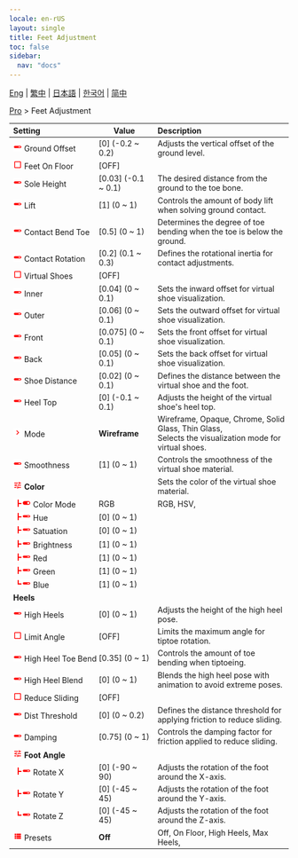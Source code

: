 ```yaml
---
locale: en-rUS
layout: single
title: Feet Adjustment
toc: false
sidebar:
  nav: "docs"
---
```

[Eng](/dancexr/menu/2025.4/actor/feet_adjustment) | [繁中](/tw/dancexr/menu/2025.4/actor/feet_adjustment) | [日本語](/jp/dancexr/menu/2025.4/actor/feet_adjustment) | [한국어](/kr/dancexr/menu/2025.4/actor/feet_adjustment) | [简中](/zh/dancexr/menu/2025.4/actor/feet_adjustment)

[Pro](../menu#Pro) > Feet Adjustment



| Setting | Value | Description |
| :--- | --- | :--- |
|<nobr><img src="/images/icon/ic_slider.png" alt="slider icon"/> Ground Offset</nobr>| [0] (-0.2 ~ 0.2) | Adjusts the vertical offset of the ground level.
|<nobr><img src="/images/icon/ic_check_off.png" alt="check off icon"/> Feet On Floor</nobr>| [OFF] | 
|<nobr><img src="/images/icon/ic_slider.png" alt="slider icon"/> Sole Height</nobr>| [0.03] (-0.1 ~ 0.1) | The desired distance from the ground to the toe bone.
|<nobr><img src="/images/icon/ic_slider.png" alt="slider icon"/> Lift</nobr>| [1] (0 ~ 1) | Controls the amount of body lift when solving ground contact.
|<nobr><img src="/images/icon/ic_slider.png" alt="slider icon"/> Contact Bend Toe</nobr>| [0.5] (0 ~ 1) | Determines the degree of toe bending when the toe is below the ground.
|<nobr><img src="/images/icon/ic_slider.png" alt="slider icon"/> Contact Rotation</nobr>| [0.2] (0.1 ~ 0.3) | Defines the rotational inertia for contact adjustments.
|<nobr><img src="/images/icon/ic_check_off.png" alt="check off icon"/> Virtual Shoes</nobr>| [OFF] | 
|<nobr><img src="/images/icon/ic_slider.png" alt="slider icon"/> Inner</nobr>| [0.04] (0 ~ 0.1) | Sets the inward offset for virtual shoe visualization.
|<nobr><img src="/images/icon/ic_slider.png" alt="slider icon"/> Outer</nobr>| [0.06] (0 ~ 0.1) | Sets the outward offset for virtual shoe visualization.
|<nobr><img src="/images/icon/ic_slider.png" alt="slider icon"/> Front</nobr>| [0.075] (0 ~ 0.1) | Sets the front offset for virtual shoe visualization.
|<nobr><img src="/images/icon/ic_slider.png" alt="slider icon"/> Back</nobr>| [0.05] (0 ~ 0.1) | Sets the back offset for virtual shoe visualization.
|<nobr><img src="/images/icon/ic_slider.png" alt="slider icon"/> Shoe Distance</nobr>| [0.02] (0 ~ 0.1) | Defines the distance between the virtual shoe and the foot.
|<nobr><img src="/images/icon/ic_slider.png" alt="slider icon"/> Heel Top</nobr>| [0] (-0.1 ~ 0.1) | Adjusts the height of the virtual shoe's heel top.
|<nobr><img src="/images/icon/ic_chevron.png" alt="chevron icon"/> Mode</nobr>| **Wireframe** | Wireframe, Opaque, Chrome, Solid Glass, Thin Glass, <br/>Selects the visualization mode for virtual shoes. |
|<nobr><img src="/images/icon/ic_slider.png" alt="slider icon"/> Smoothness</nobr>| [1] (0 ~ 1) | Controls the smoothness of the virtual shoe material.
|<nobr><img src="/images/icon/ic_tune.png" alt="tune icon"/> <b>Color</b></nobr>| | Sets the color of the virtual shoe material.
|<nobr><img src="/images/icon/ic_line_t.png"/><img src="/images/icon/ic_toggle_on.png" alt="toggle on icon"/> Color Mode</nobr>| RGB | RGB, HSV, 
|<nobr><img src="/images/icon/ic_line_t.png"/><img src="/images/icon/ic_slider.png" alt="slider icon"/> Hue</nobr>| [0] (0 ~ 1) | 
|<nobr><img src="/images/icon/ic_line_t.png"/><img src="/images/icon/ic_slider.png" alt="slider icon"/> Satuation</nobr>| [0] (0 ~ 1) | 
|<nobr><img src="/images/icon/ic_line_t.png"/><img src="/images/icon/ic_slider.png" alt="slider icon"/> Brightness</nobr>| [1] (0 ~ 1) | 
|<nobr><img src="/images/icon/ic_line_t.png"/><img src="/images/icon/ic_slider.png" alt="slider icon"/> Red</nobr>| [1] (0 ~ 1) | 
|<nobr><img src="/images/icon/ic_line_t.png"/><img src="/images/icon/ic_slider.png" alt="slider icon"/> Green</nobr>| [1] (0 ~ 1) | 
|<nobr><img src="/images/icon/ic_line_l.png"/><img src="/images/icon/ic_slider.png" alt="slider icon"/> Blue</nobr>| [1] (0 ~ 1) | 
|<nobr> <b>Heels</b></nobr>|| 
|<nobr><img src="/images/icon/ic_slider.png" alt="slider icon"/> High Heels</nobr>| [0] (0 ~ 1) | Adjusts the height of the high heel pose.
|<nobr><img src="/images/icon/ic_check_off.png" alt="check off icon"/> Limit Angle</nobr>| [OFF] | Limits the maximum angle for tiptoe rotation.
|<nobr><img src="/images/icon/ic_slider.png" alt="slider icon"/> High Heel Toe Bend</nobr>| [0.35] (0 ~ 1) | Controls the amount of toe bending when tiptoeing.
|<nobr><img src="/images/icon/ic_slider.png" alt="slider icon"/> High Heel Blend</nobr>| [0] (0 ~ 1) | Blends the high heel pose with animation to avoid extreme poses.
|<nobr><img src="/images/icon/ic_check_off.png" alt="check off icon"/> Reduce Sliding</nobr>| [OFF] | 
|<nobr><img src="/images/icon/ic_slider.png" alt="slider icon"/> Dist Threshold</nobr>| [0] (0 ~ 0.2) | Defines the distance threshold for applying friction to reduce sliding.
|<nobr><img src="/images/icon/ic_slider.png" alt="slider icon"/> Damping</nobr>| [0.75] (0 ~ 1) | Controls the damping factor for friction applied to reduce sliding.
|<nobr><img src="/images/icon/ic_tune.png" alt="tune icon"/> <b>Foot Angle</b></nobr>| | 
|<nobr><img src="/images/icon/ic_line_t.png"/><img src="/images/icon/ic_slider.png" alt="slider icon"/> Rotate X</nobr>| [0] (-90 ~ 90) | Adjusts the rotation of the foot around the X-axis.
|<nobr><img src="/images/icon/ic_line_t.png"/><img src="/images/icon/ic_slider.png" alt="slider icon"/> Rotate Y</nobr>| [0] (-45 ~ 45) | Adjusts the rotation of the foot around the Y-axis.
|<nobr><img src="/images/icon/ic_line_l.png"/><img src="/images/icon/ic_slider.png" alt="slider icon"/> Rotate Z</nobr>| [0] (-45 ~ 45) | Adjusts the rotation of the foot around the Z-axis.
|<nobr><img src="/images/icon/ic_list.png" alt="list icon"/> Presets</nobr>| **Off** | Off, On Floor, High Heels, Max Heels,  |
